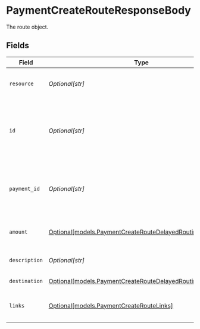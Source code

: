 # PaymentCreateRouteResponseBody

The route object.


## Fields

| Field                                                                                                                                                                                           | Type                                                                                                                                                                                            | Required                                                                                                                                                                                        | Description                                                                                                                                                                                     |
| ----------------------------------------------------------------------------------------------------------------------------------------------------------------------------------------------- | ----------------------------------------------------------------------------------------------------------------------------------------------------------------------------------------------- | ----------------------------------------------------------------------------------------------------------------------------------------------------------------------------------------------- | ----------------------------------------------------------------------------------------------------------------------------------------------------------------------------------------------- |
| `resource`                                                                                                                                                                                      | *Optional[str]*                                                                                                                                                                                 | :heavy_minus_sign:                                                                                                                                                                              | Indicates the response contains a route object. Will always contain the string `route` for this endpoint.                                                                                       |
| `id`                                                                                                                                                                                            | *Optional[str]*                                                                                                                                                                                 | :heavy_minus_sign:                                                                                                                                                                              | The identifier uniquely referring to this route. Mollie assigns this identifier at route creation time. Mollie will always refer to the route by this ID. Example: `crt_dyARQ3JzCgtPDhU2Pbq3J`. |
| `payment_id`                                                                                                                                                                                    | *Optional[str]*                                                                                                                                                                                 | :heavy_minus_sign:                                                                                                                                                                              | The unique identifier of the payment. For example: `tr_5B8cwPMGnU6qLbRvo7qEZo`. The full payment object can be retrieved via the payment URL in the `_links` object.                            |
| `amount`                                                                                                                                                                                        | [Optional[models.PaymentCreateRouteDelayedRoutingAmount]](../models/paymentcreateroutedelayedroutingamount.md)                                                                                  | :heavy_minus_sign:                                                                                                                                                                              | The amount of the route. That amount that will be routed to the specified destination.                                                                                                          |
| `description`                                                                                                                                                                                   | *Optional[str]*                                                                                                                                                                                 | :heavy_minus_sign:                                                                                                                                                                              | The description of the route. This description is shown in the reports.                                                                                                                         |
| `destination`                                                                                                                                                                                   | [Optional[models.PaymentCreateRouteDelayedRoutingDestination]](../models/paymentcreateroutedelayedroutingdestination.md)                                                                        | :heavy_minus_sign:                                                                                                                                                                              | The destination of the route.                                                                                                                                                                   |
| `links`                                                                                                                                                                                         | [Optional[models.PaymentCreateRouteLinks]](../models/paymentcreateroutelinks.md)                                                                                                                | :heavy_minus_sign:                                                                                                                                                                              | An object with several relevant URLs. Every URL object will contain an `href` and a `type` field.                                                                                               |
